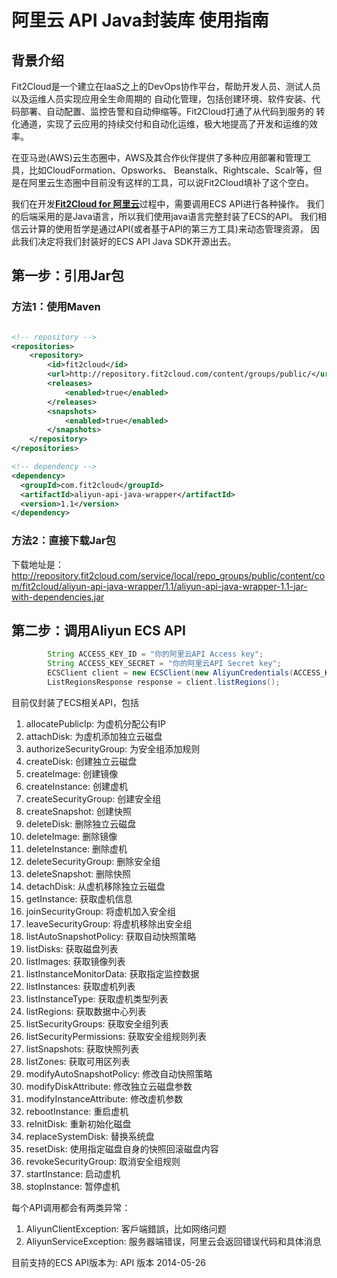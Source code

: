 # 阿里云 API Java封装库 使用指南

## 背景介绍
Fit2Cloud是一个建立在IaaS之上的DevOps协作平台，帮助开发人员、测试人员以及运维人员实现应用全生命周期的
自动化管理，包括创建环境、软件安装、代码部署、自动配置、监控告警和自动伸缩等。Fit2Cloud打通了从代码到服务的
转化通道，实现了云应用的持续交付和自动化运维，极大地提高了开发和运维的效率。

在亚马逊(AWS)云生态圈中，AWS及其合作伙伴提供了多种应用部署和管理工具，比如CloudFormation、Opsworks、
Beanstalk、Rightscale、Scalr等，但是在阿里云生态圈中目前没有这样的工具，可以说Fit2Cloud填补了这个空白。

我们在开发[**Fit2Cloud for 阿里云**](http://aliyun.fit2cloud.com/)过程中，需要调用ECS API进行各种操作。 
我们的后端采用的是Java语言，所以我们使用java语言完整封装了ECS的API。
我们相信云计算的使用哲学是通过API(或者基于API的第三方工具)来动态管理资源，
因此我们决定将我们封装好的ECS API Java SDK开源出去。

## 第一步：引用Jar包

### 方法1：使用Maven

```xml

<!-- repository -->
<repositories>
	<repository>
		<id>fit2cloud</id>
		<url>http://repository.fit2cloud.com/content/groups/public/</url>
		<releases>
			<enabled>true</enabled>
		</releases>
		<snapshots>
			<enabled>true</enabled>
		</snapshots>
	</repository>  
</repositories>

<!-- dependency -->
<dependency>
  <groupId>com.fit2cloud</groupId>
  <artifactId>aliyun-api-java-wrapper</artifactId>
  <version>1.1</version>
</dependency>
```

### 方法2：直接下载Jar包

下载地址是：
http://repository.fit2cloud.com/service/local/repo_groups/public/content/com/fit2cloud/aliyun-api-java-wrapper/1.1/aliyun-api-java-wrapper-1.1-jar-with-dependencies.jar

## 第二步：调用Aliyun ECS API

```java
 		String ACCESS_KEY_ID = "你的阿里云API Access key";
    	String ACCESS_KEY_SECRET = "你的阿里云API Secret key";
        ECSClient client = new ECSClient(new AliyunCredentials(ACCESS_KEY_ID, ACCESS_KEY_SECRET));
        ListRegionsResponse response = client.listRegions();		
```
目前仅封装了ECS相关API，包括

1. allocatePublicIp: 为虚机分配公有IP
2. attachDisk: 为虚机添加独立云磁盘
3. authorizeSecurityGroup: 为安全组添加规则
4. createDisk: 创建独立云磁盘
5. createImage: 创建镜像
6. createInstance: 创建虚机
7. createSecurityGroup: 创建安全组
8. createSnapshot: 创建快照
9. deleteDisk: 删除独立云磁盘
10. deleteImage: 删除镜像
11. deleteInstance: 删除虚机
12. deleteSecurityGroup: 删除安全组
13. deleteSnapshot: 删除快照
14. detachDisk: 从虚机移除独立云磁盘
15. getInstance: 获取虚机信息
16. joinSecurityGroup: 将虚机加入安全组
17. leaveSecurityGroup: 将虚机移除出安全组
18. listAutoSnapshotPolicy: 获取自动快照策略
19. listDisks: 获取磁盘列表
20. listImages: 获取镜像列表
21. listInstanceMonitorData: 获取指定监控数据
22. listInstances: 获取虚机列表
23. listInstanceType: 获取虚机类型列表
24. listRegions: 获取数据中心列表
25. listSecurityGroups: 获取安全组列表
26. listSecurityPermissions: 获取安全组规则列表
27. listSnapshots: 获取快照列表
28. listZones: 获取可用区列表
29. modifyAutoSnapshotPolicy: 修改自动快照策略
30. modifyDiskAttribute: 修改独立云磁盘参数
31. modifyInstanceAttribute: 修改虚机参数
32. rebootInstance: 重启虚机
33. reInitDisk: 重新初始化磁盘
34. replaceSystemDisk: 替换系统盘
35. resetDisk: 使用指定磁盘自身的快照回滚磁盘内容
36. revokeSecurityGroup: 取消安全组规则
37. startInstance: 启动虚机
38. stopInstance: 暂停虚机

每个API调用都会有两类异常：

1. AliyunClientException: 客戶端錯誤，比如网络问题
2. AliyunServiceException: 服务器端错误，阿里云会返回错误代码和具体消息

目前支持的ECS API版本为: API 版本 2014-05-26
